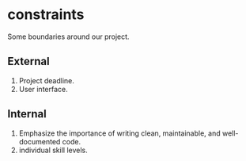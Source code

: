 # constraints

Some boundaries around our project.

## External

1. Project deadline.
2. User interface.

## Internal

 1. Emphasize the importance of writing clean, maintainable, and well-documented code.
 2. individual skill levels.
